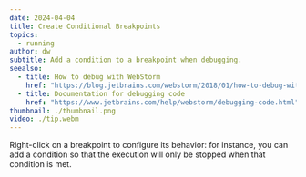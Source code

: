 ```yaml
---
date: 2024-04-04
title: Create Conditional Breakpoints
topics:
  - running
author: dw
subtitle: Add a condition to a breakpoint when debugging.
seealso:
  - title: How to debug with WebStorm
    href: "https://blog.jetbrains.com/webstorm/2018/01/how-to-debug-with-webstorm/"
  - title: Documentation for debugging code
    href: "https://www.jetbrains.com/help/webstorm/debugging-code.html"
thumbnail: ./thumbnail.png
video: ./tip.webm
---
```


Right-click on a breakpoint to configure its behavior: for instance, you can add a condition so that the execution will only be stopped when that condition is met.
